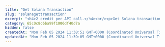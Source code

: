 ```yaml
---
title: "Get Solana Transaction"
slug: "solanagettransaction"
excerpt: "<h4>2 credit per API call.</h4><br/><p>Get Solana transaction by transaction hash.<br/>\nYou can find full data description here - <a target=\"blank\" href=\"https://docs.solana.com/developing/clients/jsonrpc-api#gettransaction\">https://docs.solana.com/developing/clients/jsonrpc-api#gettransaction</a>\n</p>"
category: 65c0c8c6ba99f1006df40d7a
hidden: false
createdAt: "Mon Feb 05 2024 11:38:51 GMT+0000 (Coordinated Universal Time)"
updatedAt: "Mon Feb 05 2024 11:39:05 GMT+0000 (Coordinated Universal Time)"
---
```

